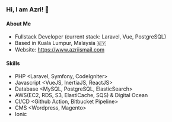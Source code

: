 ### Hi, I am Azri! 👋

#### About Me

- Fullstack Developer (current stack: Laravel, Vue, PostgreSQL)
- Based in Kuala Lumpur, Malaysia 🇲🇾
- Website: https://www.azriismail.com

#### Skills

- PHP <Laravel, Symfony, CodeIgniter>
- Javascript <VueJS, InertiaJS, ReactJS>
- Database <MySQL, PostgreSQL, ElasticSearch>
- AWS(EC2, RDS, S3, ElastiCache, SQS) & Digital Ocean
- CI/CD <Github Action, Bitbucket Pipeline>
- CMS <Wordpress, Magento>
- Ionic
